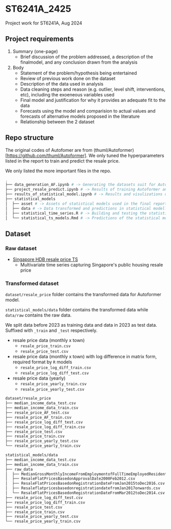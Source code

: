 # ST6241A_2425
Project work for ST6241A, Aug 2024

## Project requirements

1. Summary (one-page)
    - Brief discussion of the problem addressed, a description of the finalmodel, and any conclusion drawn from the analysis
2. Body
    - Statement of the problem/hypothesis being entertained
    - Review of previous work done on the dataset
    - Description of the data used in analysis
    - Data cleaning steps and reason (e.g. outlier, level shift, interventions, etc), including the exoeneous variables used
    - Final model and justification for why it provides an adequate fit to the data
    - Forecasts using the model and comparision to actual values and forecasts of alternative models proposed in the literature
    - Relationship between the 2 dataset

## Repo structure

The original codes of Autofomer are from (thuml/Autoformer)[https://github.com/thuml/Autoformer].
We only tuned the hyperparameters listed in the report to train and predict the resale price.

We only listed the more important files in the repo.

```bash
.
├── data_generation_AF.ipynb # -> Generating the datasets suit for Autoformer model from the transformed resale datasets
├── project_resale_predict.ipynb # -> Results of training Autoformer and using the trained model to prediction
├── results_of_statistical_model.ipynb # -> Results and visulizations of statistical models
├── statistical_models
│  ├── asset # -> Assets of statistical models used in the final report, including plots and other visuals
│  ├── data # -> Data transformed and predictions in statistical modelling
│  ├── statistical_time_series.R # -> Building and testing the statistical models.
│  └── statistical_ts_models.Rmd # -> Predictions of the statistical models.
```


## Dataset

### Raw dataset

- [Singapore HDB resale price TS](https://data.gov.sg/collections/189/view)
    - Multivariate time series capturing Singapore's public housing resale price

### Transformed dataset

`dataset/resale_price` folder contains the transformed data for Autoformer model.

`statistical_models/data` folder contains the transformed data while `data/raw` contains the raw data.

We split data before 2023 as training data and data in 2023 as test data.
Suffixed with `_train` and `_test` respectively.

- resale price data (monthly x town)
    - `resale_price_train.csv`
    - `resale_price_test.csv`
- resale price data (monthly x town) with log difference in matrix form,
  required format by `R` models
    - `resale_price_log_diff_train.csv`
    - `resale_price_log_diff_test.csv`
- resale price data (yearly)
    - `resale_price_yearly_train.csv`
    - `resale_price_yearly_test.csv`

```bash
dataset/resale_price
├── median_income_data_test.csv
├── median_income_data_train.csv
├── resale_price_AF_test.csv
├── resale_price_AF_train.csv
├── resale_price_log_diff_test.csv
├── resale_price_log_diff_train.csv
├── resale_price_test.csv
├── resale_price_train.csv
├── resale_price_yearly_test.csv
└── resale_price_yearly_train.csv

statistical_models/data
├── median_income_data_test.csv
├── median_income_data_train.csv
├── raw_data
│  ├── MedianGrossMonthlyIncomeFromEmploymentofFullTimeEmployedResidentsTotal.csv
│  ├── ResaleFlatPricesBasedonApprovalDate2000Feb2012.csv
│  ├── ResaleFlatPricesBasedonRegistrationDateFromJan2015toDec2016.csv
│  ├── ResaleflatpricesbasedonregistrationdatefromJan2017onwards.csv
│  └── ResaleFlatPricesBasedonRegistrationDateFromMar2012toDec2014.csv
├── resale_price_log_diff_test.csv
├── resale_price_log_diff_train.csv
├── resale_price_test.csv
├── resale_price_train.csv
├── resale_price_yearly_test.csv
└── resale_price_yearly_train.csv
```

